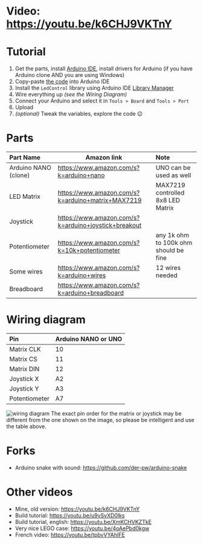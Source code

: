 # Video: https://youtu.be/k6CHJ9VKTnY


# Tutorial
1. Get the parts, install [Arduino IDE](https://www.arduino.cc/en/Main/Software), install drivers for Arduino (if you have Arduino clone AND you are using Windows)
2. Copy-paste [the code](https://github.com/ondt/arduino-snake/blob/master/Snake.ino) into Arduino IDE
3. Install the `LedControl` library using Arduino IDE [Library Manager](https://www.arduino.cc/en/Guide/Libraries#toc2)
4. Wire everything up _(see the Wiring Diagram)_
5. Connect your Arduino and select it in `Tools > Board` and `Tools > Port`
6. Upload
7. _(optional)_ Tweak the variables, explore the code :wink:


# Parts
Part Name            |      Amazon link       | Note
:------------------- | ---------------------- | :------------------------------------------------
Arduino NANO (clone) | https://www.amazon.com/s?k=arduino+nano | UNO can be used as well
LED Matrix           | https://www.amazon.com/s?k=arduino+matrix+MAX7219 | MAX7219 controlled 8x8 LED Matrix
Joystick             | https://www.amazon.com/s?k=arduino+joystick+breakout | 
Potentiometer        | https://www.amazon.com/s?k=10k+potentiometer | any 1k ohm to 100k ohm should be fine
Some wires           | https://www.amazon.com/s?k=arduino+wires | 12 wires needed
Breadboard           | https://www.amazon.com/s?k=arduino+breadboard | 



# Wiring diagram
Pin           | Arduino NANO or UNO
:------------ | :------------------
Matrix CLK    | 10
Matrix CS     | 11
Matrix DIN    | 12
Joystick X    | A2
Joystick Y    | A3
Potentiometer | A7

![wiring diagram](https://raw.githubusercontent.com/ondt/arduino-snake/master/images/snake_joystick.png "wiring diagram")
The exact pin order for the matrix or joystick may be different from the one shown on the image, so please be intelligent and use the table above.



# Forks
- Arduino snake with sound: https://github.com/der-pw/arduino-snake




# Other videos
- Mine, old version: https://youtu.be/k6CHJ9VKTnY
- Build tutorial: https://youtu.be/u9vSvXD0lks
- Build tutorial, english: https://youtu.be/XmKCHVKZTkE
- Very nice LEGO case: https://youtu.be/4oAePbd0kgw
- French video: https://youtu.be/tpbvVYAhIFE

